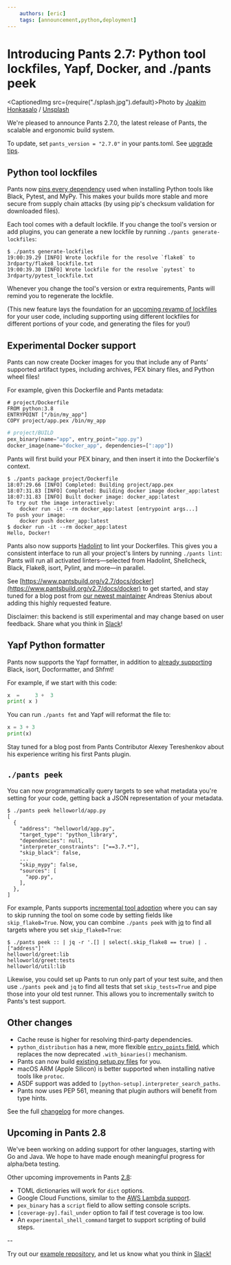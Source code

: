```yaml
---
    authors: [eric]
    tags: [announcement,python,deployment]
---
```


# Introducing Pants 2.7: Python tool lockfiles, Yapf, Docker, and ./pants peek

<CaptionedImg src={require("./splash.jpg").default}>Photo by [Joakim Honkasalo](https://unsplash.com/@jhonkasalo?utm_source=ghost&utm_medium=referral&utm_campaign=api-credit) / [Unsplash](https://unsplash.com/?utm_source=ghost&utm_medium=referral&utm_campaign=api-credit)</CaptionedImg>

<!--truncate-->

We're pleased to announce Pants 2.7.0, the latest release of Pants, the scalable and ergonomic build system.

To update, set `pants_version = "2.7.0"` in your pants.toml. See [upgrade tips](https://www.pantsbuild.org/docs/upgrade-tips).

## Python tool lockfiles

Pants now [pins every dependency](https://www.pantsbuild.org/v2.7/docs/python-third-party-dependencies#tool-lockfiles) used when installing Python tools like Black, Pytest, and MyPy. This makes your builds more stable and more secure from supply chain attacks (by using pip's checksum validation for downloaded files).

Each tool comes with a default lockfile. If you change the tool's version or add plugins, you can generate a new lockfile by running `./pants generate-lockfiles`:

```
$ ./pants generate-lockfiles
19:00:39.29 [INFO] Wrote lockfile for the resolve `flake8` to 3rdparty/flake8_lockfile.txt
19:00:39.30 [INFO] Wrote lockfile for the resolve `pytest` to 3rdparty/pytest_lockfile.txt
```

Whenever you change the tool's version or extra requirements, Pants will remind you to regenerate the lockfile.

(This new feature lays the foundation for an [upcoming revamp of lockfiles](https://github.com/pantsbuild/pants/issues/12314) for your user code, including supporting using different lockfiles for different portions of your code, and generating the files for you!)

## Experimental Docker support

Pants can now create Docker images for you that include any of Pants’ supported artifact types, including archives, PEX binary files, and Python wheel files!

For example, given this Dockerfile and Pants metadata:

```Docker
# project/Dockerfile
FROM python:3.8
ENTRYPOINT ["/bin/my_app"]
COPY project/app.pex /bin/my_app
```

```python
# project/BUILD
pex_binary(name="app", entry_point="app.py")
docker_image(name="docker_app", dependencies=[":app"])
```

Pants will first build your PEX binary, and then insert it into the Dockerfile's context.

```
$ ./pants package project/Dockerfile
18:07:29.66 [INFO] Completed: Building project/app.pex
18:07:31.83 [INFO] Completed: Building docker image docker_app:latest
18:07:31.83 [INFO] Built docker image: docker_app:latest
To try out the image interactively:
    docker run -it --rm docker_app:latest [entrypoint args...]
To push your image:
    docker push docker_app:latest
$ docker run -it --rm docker_app:latest
Hello, Docker!
```

Pants also now supports [Hadolint](https://github.com/hadolint/hadolint) to lint your Dockerfiles. This gives you a consistent interface to run all your project's linters by running `./pants lint`: Pants will run all activated linters—selected from Hadolint, Shellcheck, Black, Flake8, isort, Pylint, and more—in parallel.

See [https://www.pantsbuild.org/v2.7/docs/docker](https://www.pantsbuild.org/v2.7/docs/docker) to get started, and stay tuned for a blog post from [our newest maintainer](../2021-09-14-meet-our-newest-maintainer-andreas-stenius/index.md) Andreas Stenius about adding this highly requested feature.

Disclaimer: this backend is still experimental and may change based on user feedback. Share what you think in [Slack](https://www.pantsbuild.org/docs/getting-help)!

## Yapf Python formatter

Pants now supports the Yapf formatter, in addition to [already supporting](https://www.pantsbuild.org/v2.7/docs/python-linters-and-formatters) Black, isort, Docformatter, and Shfmt!

For example, if we start with this code:

```python
x  =     3 +  3
print( x )
```

You can run `./pants fmt` and Yapf will reformat the file to:

```python
x = 3 + 3
print(x)
```

Stay tuned for a blog post from Pants Contributor Alexey Tereshenkov about his experience writing his first Pants plugin.

## `./pants peek`

You can now programmatically query targets to see what metadata you're setting for your code, getting back a JSON representation of your metadata.

```
$ ./pants peek helloworld/app.py
[
  {
    "address": "helloworld/app.py",
    "target_type": "python_library",
    "dependencies": null,
    "interpreter_constraints": ["==3.7.*"],
    "skip_black": false,
    ...
    "skip_mypy": false,
    "sources": [
      "app.py",
    ],
  },
]
```

For example, Pants supports [incremental tool adoption](../2021-05-20-introducing-pants-2-5/index.md) where you can say to skip running the tool on some code by setting fields like `skip_flake8=True`. Now, you can combine `./pants peek` with [jq](https://stedolan.github.io/jq/) to find all targets where you set `skip_flake8=True`:

```
$ ./pants peek :: | jq -r '.[] | select(.skip_flake8 == true) | .["address"]'
helloworld/greet:lib
helloworld/greet:tests
helloworld/util:lib
```

Likewise, you could set up Pants to run only part of your test suite, and then use `./pants peek` and `jq` to find all tests that set `skip_tests=True` and pipe those into your old test runner. This allows you to incrementally switch to Pants's test support.

## Other changes

- Cache reuse is higher for resolving third-party dependencies.
- `python_distribution` has a new, more flexible [`entry_points` field](https://www.pantsbuild.org/v2.7/docs/python-distributions#using-a-generated-setuppy), which replaces the now deprecated `.with_binaries()` mechanism.
- Pants can now build [existing setup.py files](https://www.pantsbuild.org/v2.7/docs/python-distributions#using-an-existing-setuppy) for you.
- macOS ARM (Apple Silicon) is better supported when installing native tools like `protoc`.
- ASDF support was added to `[python-setup].interpreter_search_paths`.
- Pants now uses PEP 561, meaning that plugin authors will benefit from type hints.

See the full [changelog](https://github.com/pantsbuild/pants/blob/main/src/python/pants/notes/2.7.x.md) for more changes.

## Upcoming in Pants 2.8

We've been working on adding support for other languages, starting with Go and Java. We hope to have made enough meaningful progress for alpha/beta testing.

Other upcoming improvements in Pants [2.8](https://github.com/pantsbuild/pants/blob/main/src/python/pants/notes/2.8.x.md):

- TOML dictionaries will work for `dict` options.
- Google Cloud Functions, similar to the [AWS Lambda support](https://www.pantsbuild.org/v2.7/docs/awslambda-python).
- `pex_binary` has a `script` field to allow setting console scripts.
- `[coverage-py].fail_under` option to fail if test coverage is too low.
- An `experimental_shell_command` target to support scripting of build steps.

\--

Try out our [example repository](https://github.com/pantsbuild/example-python/), and let us know what you think in [Slack!](https://www.pantsbuild.org/docs/getting-help)